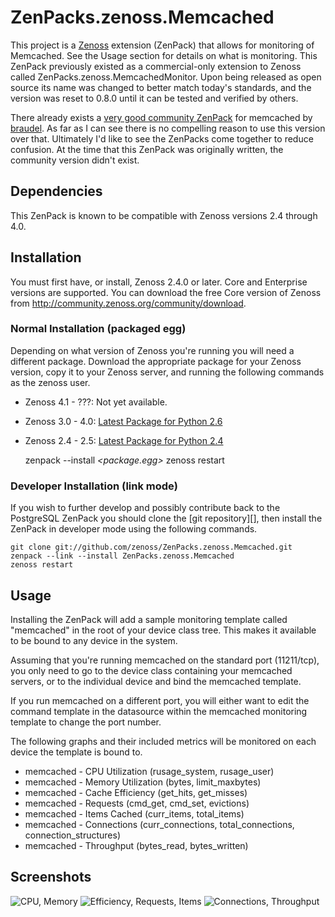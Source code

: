 # ZenPacks.zenoss.Memcached
This project is a [Zenoss][] extension (ZenPack) that allows for monitoring of
Memcached. See the Usage section for details on what is monitoring. This
ZenPack previously existed as a commercial-only extension to Zenoss called
ZenPacks.zenoss.MemcachedMonitor. Upon being released as open source its
name was changed to better match today's standards, and the version was reset
to 0.8.0 until it can be tested and verified by others.

There already exists a [very good community ZenPack][] for memcached by
[braudel][]. As far as I can see there is no compelling reason to use this
version over that. Ultimately I'd like to see the ZenPacks come together to
reduce confusion. At the time that this ZenPack was originally written, the
community version didn't exist.

## Dependencies
This ZenPack is known to be compatible with Zenoss versions 2.4 through 4.0.

## Installation
You must first have, or install, Zenoss 2.4.0 or later. Core and Enterprise
versions are supported. You can download the free Core version of Zenoss from
<http://community.zenoss.org/community/download>.

### Normal Installation (packaged egg)
Depending on what version of Zenoss you're running you will need a different
package. Download the appropriate package for your Zenoss version, copy it to
your Zenoss server, and running the following commands as the zenoss user.

 * Zenoss 4.1 - ???: Not yet available.
 * Zenoss 3.0 - 4.0: [Latest Package for Python 2.6][]
 * Zenoss 2.4 - 2.5: [Latest Package for Python 2.4][]

    zenpack --install _<package.egg>_
    zenoss restart

### Developer Installation (link mode)
If you wish to further develop and possibly contribute back to the PostgreSQL
ZenPack you should clone the [git repository][], then install the ZenPack in
developer mode using the following commands.

    git clone git://github.com/zenoss/ZenPacks.zenoss.Memcached.git
    zenpack --link --install ZenPacks.zenoss.Memcached
    zenoss restart

## Usage
Installing the ZenPack will add a sample monitoring template called "memcached"
in the root of your device class tree. This makes it available to be bound to
any device in the system.

Assuming that you're running memcached on the standard port (11211/tcp), you
only need to go to the device class containing your memcached servers, or to
the individual device and bind the memcached template.

If you run memcached on a different port, you will either want to edit the
command template in the datasource within the memcached monitoring template to
change the port number.

The following graphs and their included metrics will be monitored on each
device the template is bound to.

 * memcached - CPU Utilization (rusage_system, rusage_user)
 * memcached - Memory Utilization (bytes, limit_maxbytes)
 * memcached - Cache Efficiency (get_hits, get_misses)
 * memcached - Requests (cmd_get, cmd_set, evictions)
 * memcached - Items Cached (curr_items, total_items)
 * memcached - Connections (curr_connections, total_connections, connection_structures)
 * memcached - Throughput (bytes_read, bytes_written)

## Screenshots
![CPU, Memory](https://github.com/zenoss/ZenPacks.zenoss.Memcached/raw/master/docs/memcached%20-%20Graphs%201.png)
![Efficiency, Requests, Items](https://github.com/zenoss/ZenPacks.zenoss.Memcached/raw/master/docs/memcached%20-%20Graphs%202.png)
![Connections, Throughput](https://github.com/zenoss/ZenPacks.zenoss.Memcached/raw/master/docs/memcached%20-%20Graphs%203.png)


[Zenoss]: <http://www.zenoss.com/>
[very good community ZenPack]: <http://community.zenoss.org/docs/DOC-5887>
[braudel]: <http://community.zenoss.org/people/braudel>
[Latest Package for Python 2.6]: <https://github.com/downloads/zenoss/ZenPacks.zenoss.Memcached/ZenPacks.zenoss.Memcached-0.8.0-py2.6.egg>
[Latest Package for Python 2.4]: <https://github.com/downloads/zenoss/ZenPacks.zenoss.Memcached/ZenPacks.zenoss.Memcached-0.8.0-py2.4.egg>
